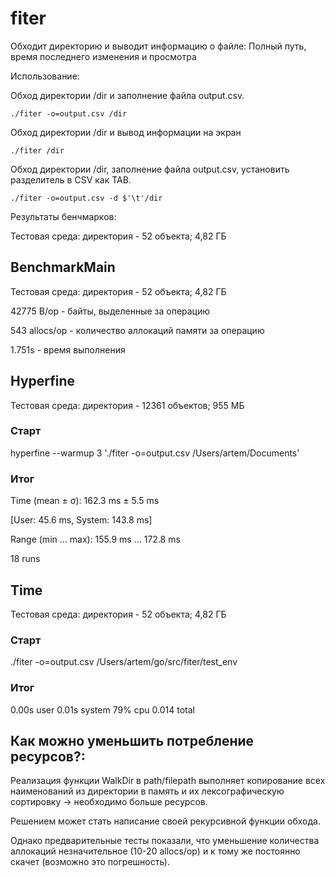 # fiter
Обходит директорию и выводит информацию о файле: 
Полный путь, время последнего изменения и просмотра

Использование:

Обход директории /dir и заполнение файла output.csv.

    ./fiter -o=output.csv /dir

Обход директории /dir и вывод информации на экран

    ./fiter /dir

Обход директории /dir, заполнение файла output.csv, установить разделитель в CSV как TAB.

    ./fiter -o=output.csv -d $'\t'/dir

Результаты бенчмарков:

Тестовая среда: директория - 52 объекта; 4,82 ГБ

## BenchmarkMain
Тестовая среда: директория - 52 объекта; 4,82 ГБ

42775 B/op - байты, выделенные за операцию

543 allocs/op - количество аллокаций памяти за операцию

1.751s - время выполнения

## Hyperfine
Тестовая среда: директория - 12361 объектов; 955 МБ
### Старт
hyperfine --warmup 3 './fiter -o=output.csv /Users/artem/Documents'
### Итог

Time (mean ± σ):     162.3 ms ±   5.5 ms
 
[User: 45.6 ms, System: 143.8 ms]

Range (min … max):   155.9 ms … 172.8 ms

18 runs

## Time
Тестовая среда: директория - 52 объекта; 4,82 ГБ

### Старт
./fiter -o=output.csv /Users/artem/go/src/fiter/test_env
### Итог
0.00s user 0.01s system 79% cpu 0.014 total

## Как можно уменьшить потребление ресурсов?:

Реализация функции WalkDir в path/filepath выполняет копирование всех наименований из директории в память и их лексографическую сортировку -> необходимо больше ресурсов.

Решением может стать написание своей рекурсивной функции обхода.

Однако предварительные тесты показали, что уменьшение количества аллокаций незначительное (10-20 allocs/op) и к тому же постоянно скачет (возможно это погрешность).
